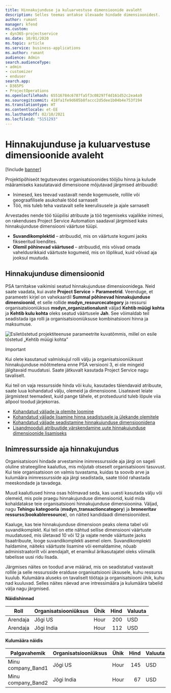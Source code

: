 ```yaml
---
title: Hinnakujunduse ja kuluarvestuse dimensioonide avaleht
description: Selles teemas antakse ülevaade hindade dimensioonidest.
author: rumant
manager: kfend
ms.custom:
- dyn365-projectservice
ms.date: 10/01/2020
ms.topic: article
ms.service: business-applications
ms.author: rumant
audience: Admin
search.audienceType:
- admin
- customizer
- enduser
search.app:
- D365PS
- ProjectOperations
ms.openlocfilehash: 65516784c6787fa5f3c08297f4d161d52c2ea4a9
ms.sourcegitcommit: 418fa1fe9d605b8faccc2d5dee1b04b4e753f194
ms.translationtype: HT
ms.contentlocale: et-EE
ms.lasthandoff: 02/10/2021
ms.locfileid: "5151293"
---
```

# <a name="pricing-and-costing-dimensions-home-page"></a>Hinnakujunduse ja kuluarvestuse dimensioonide avaleht

[!include [banner](../includes/psa-now-project-operations.md)]

Projektipõhiseöt tegutsevates organisatsioonides tööjõu hinna ja kulude määramiseks kasutatavaid dimensioone mõjutavad järgmised atribuudid:

- Inimesed, kes teevad vastavalt nende kogemusele, rollile või geograafilisele asukohale tööd sarnaselt
- Töö, mis tuleb teha vastavalt selle keerulisusele ja ajale sarnaselt

Arvestades nende töö tüüpilisi atribuute ja töö tegemiseks vajalikke inimesi, on rakenduses Project Service Automation saadaval järgmised kaks hinnakujunduse dimensiooni väärtuse tüüpi. 

- **Suvandikomplektid** – atribuudid, mis on väärtuste kogumi jaoks fikseeritud loendites.
- **Olemil põhinevad väärtused** – atribuudid, mis võivad omada vaheldusrikkaid väärtuste kogumeid, mis on lõplikud, kuid võivad aja jooksul muutuda.

## <a name="pricing-dimensions"></a>Hinnakujunduse dimensioonid

PSA tarnitakse vaikimisi seatud hinnakujunduse dimensioonidega. Neid saate vaadata, kui avate **Project Service** > **Parameetrid**. Veenduge, et parameetri kirjel on vahekaardil **Summal põhinevad hinnakujunduse dimensioonid**, et selle rollide **msdyn_resourcecategory** ja ressursi organisatsiooniüksus **msdyn_organizationalunit** väljad **Kehtib müügi kohta** ja **Kehtib kulu kohta** oleks seatud väärtusele **Jah**. See võimaldab teil seadistada iga rolli ja organisatsiooniüksuse kombinatsiooni hinna ja maksumuse.

![Esiletõstetud projektiteenuse parameetrite kuvatõmmis, millel on esile tõstetud „Kehtib müügi kohta”](media/PS-OOB-parameters.png)

> [!IMPORTANT]
> Kui olete kasutanud valmiskujul rolli välju ja organisatsiooniüksust hinnakujunduse mõõtmetena enne PSA versiooni 3, ei ole mingeid jälgitavaid muudatusi. Saate jätkuvalt kasutada Project Service nagu tavaliselt. 

Kui teil on vaja ressursside hinda või kulu, kasutades täiendavaid atribuute, saate luua kohandatud välju, olemeid ja dimensioone. Lisateavet leiate järgmistest teemadest, kuid pange tähele, et protseduurid tuleb lõpule viia allpool toodud järjekorras.

- [Kohandatud väljade ja olemite loomine](create-custom-fields-entities.md)
- [Kohandatud väljade lisamine hinna seadistusele ja ülekande olemitele](field-references.md)
- [Kohandatud väljade seadistamine hinnakujunduse dimensioonidena ](set-up-pricing-dimensions.md)
- [Lisandmooduli atribuutide värskendamine uute hinnakujunduse dimensioonide lisamiseks](update-plug-in-attributes.md)

## <a name="pricing-human-resource-time"></a>Inimressursside aja hinnakujundus
Organisatsiooni hindade arvestamine inimressursside aja järgi on sageli oluline strateegiline kaalutlus, mis mõjutab otseselt organisatsiooni tasuvust. Kui teie organisatsioon on valmis tuvastama, kuidas ta soovib arve ja kulumäära inimressursside aja järgi seadistada, saate tööd rahastada meeskondade ja tavadega.

Muud kaalutlused hinna osas hõlmavad seda, kas uuesti kasutada välju või olemeid, mis pole praegu hinnakujunduse dimensioonid, kuid mida kohaldatakse teie organisatsiooni hinnakujunduse dimensioonina. Väljad, nagu **Tehingu kategooria** (**msdyn_transactioncategory**) ja **broneeritav ressurss**(**bookableresource**), on näited kandidaadi dimensioonidest. 

Kaaluge, kas teie hinnakujunduse dimensioon peaks olema tabel või suvandikomplekt. Kui teil on ette nähtud sellise dimensiooni väärtuste muudatused, mis ületavad 10 või 12 ja vajate nende väärtuste jaoks lisaatribuute, looge suvandikomplekti asemel olem. Suvandikomplekti haldamine, näiteks väärtuste lisamine või eemaldamine, nõuab administraatorilt või arendajalt, et enamikul ärikasutajatel oleks võimalik tabelisse uusi ridu lisada.

Järgmises näites on toodud arve määrad, mis on seadistatud vastavalt rollile ja selle ressursside eralduse organisatsiooni üksusele, kuhu ressurss kuulub. Kulumäära aluseks on tavaliselt töötaja ja organisatsiooni ühik, kuhu nad kuuluvad. Selles näites näevad arve intressimäära ja kulumäära tabelid välja nagu järgmised.

**Näidishinnad**

| Roll        | Organisatsiooniüksus    |Ühik      |Hind      |Valuuta  |
| ------------|-------------|----------|----------:|----------|
| Arendaja   | Jõgi US  |Hour | 200|USD     |
| Arendaja   | Jõgi India |Hour|   112|USD     |


**Kulumäära näidis**

| Palgavahemik     | Organisatsiooniüksus    |Ühik      |Hind      |Valuuta  |
| ----------------|-------------|----------|----------:|----------|
| Minu company_Band1 | Jõgi US  |Hour | 145|USD     |
| Minu company_Band2 | Jõgi India |Hour|   67|USD     |
